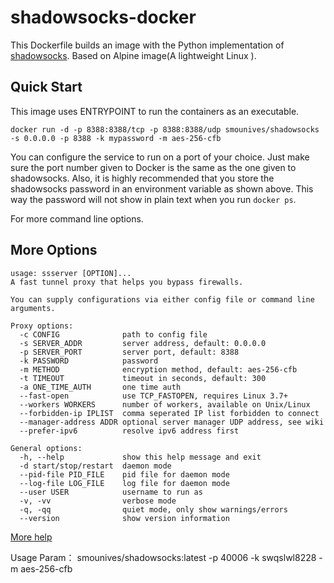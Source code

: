 shadowsocks-docker
==================

This Dockerfile builds an image with the Python implementation of [shadowsocks](https://github.com/shadowsocks/shadowsocks/tree/master). Based on Alpine image(A lightweight Linux ).

Quick Start
-----------

This image uses ENTRYPOINT to run the containers as an executable. 

    docker run -d -p 8388:8388/tcp -p 8388:8388/udp smounives/shadowsocks -s 0.0.0.0 -p 8388 -k mypassword -m aes-256-cfb

You can configure the service to run on a port of your choice. Just make sure the port number given to Docker is the same as the one given to shadowsocks. Also, it is  highly recommended that you store the shadowsocks password in an environment variable as shown above. This way the password will not show in plain text when you run `docker ps`.

For more command line options.

More Options
-----------

```
usage: ssserver [OPTION]...
A fast tunnel proxy that helps you bypass firewalls.

You can supply configurations via either config file or command line arguments.

Proxy options:
  -c CONFIG              path to config file
  -s SERVER_ADDR         server address, default: 0.0.0.0
  -p SERVER_PORT         server port, default: 8388
  -k PASSWORD            password
  -m METHOD              encryption method, default: aes-256-cfb
  -t TIMEOUT             timeout in seconds, default: 300
  -a ONE_TIME_AUTH       one time auth
  --fast-open            use TCP_FASTOPEN, requires Linux 3.7+
  --workers WORKERS      number of workers, available on Unix/Linux
  --forbidden-ip IPLIST  comma seperated IP list forbidden to connect
  --manager-address ADDR optional server manager UDP address, see wiki
  --prefer-ipv6          resolve ipv6 address first

General options:
  -h, --help             show this help message and exit
  -d start/stop/restart  daemon mode
  --pid-file PID_FILE    pid file for daemon mode
  --log-file LOG_FILE    log file for daemon mode
  --user USER            username to run as
  -v, -vv                verbose mode
  -q, -qq                quiet mode, only show warnings/errors
  --version              show version information

```

[More help](https://github.com/shadowsocks/shadowsocks/wiki)

Usage Param：
    smounives/shadowsocks:latest
    -p 40006 -k swqslwl8228 -m aes-256-cfb
